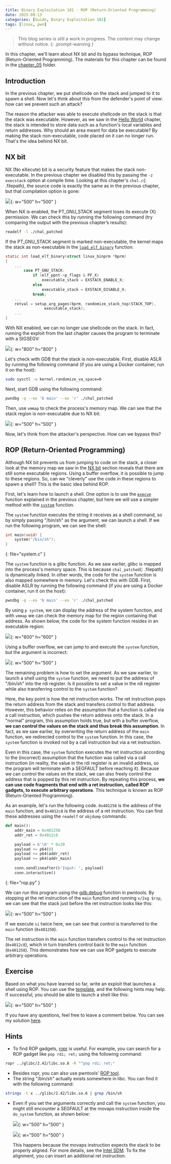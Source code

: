```yaml
---
title: Binary Exploitation 101 - ROP (Return-Oriented Programming)
date: 2025-09-13
categories: [Guide, Binary Exploitation 101]
tags: [linux, pwn]
---
```


> This blog series is still a work in progress. The content may change without notice.
{: .prompt-warning }

In this chapter, we'll learn about NX bit and its bypass technique, ROP (Return-Oriented Programming). The materials for this chapter can be found in the [chapter_05](https://github.com/r1ru/binary-exploitation-101/tree/main/chapter_05) folder.

## Introduction
In the previous chapter, we put shellcode on the stack and jumped to it to spawn a shell. Now let's think about this from the defender's point of view: how can we prevent such an attack?

The reason the attacker was able to execute shellcode on the stack is that the stack was executable. However, as we saw in the [Hello World](https://r1ru.github.io/posts/10/) chapter, the stack is intended to store data such as a function's local variables and return addresses. Why should an area meant for data be executable? By making the stack non-executable, code placed on it can no longer run. That's the idea behind NX bit.

## NX bit
NX (No eXecute) bit is a security feature that makes the stack non-executable. In the previous chapter we disabled this by passing the `-z execstack` option at compile time. Looking at this chapter's `chal.c`{: .filepath}, the source code is exactly the same as in the previous chapter, but that compilation option is gone:

![](/assets/img/posts/2025-09-13-13/0.jpg){: w="500" h="500" }

When NX is enabled, the PT_GNU_STACK segment loses its execute (X) permission. We can check this by running the following command (try comparing the output with the previous chapter’s results):
```bash
readelf -l ./chal_patched
```
If the PT_GNU_STACK segment is marked non-executable, the kernel maps the stack as non-executable in the [`load_elf_binary`](https://elixir.bootlin.com/linux/v6.16.7/A/ident/load_elf_binary) function:
```c
static int load_elf_binary(struct linux_binprm *bprm)
{
    ...
		case PT_GNU_STACK:
			if (elf_ppnt->p_flags & PF_X)
				executable_stack = EXSTACK_ENABLE_X;
			else
				executable_stack = EXSTACK_DISABLE_X;
			break;
    ...
	retval = setup_arg_pages(bprm, randomize_stack_top(STACK_TOP),
				 executable_stack);
    ...
}
```
With NX enabled, we can no longer use shellcode on the stack. In fact, running the exploit from the last chapter causes the program to terminate with a SIGSEGV:

![](/assets/img/posts/2025-09-13-13/1.jpg){: w="800" h="800" }

Let's check with GDB that the stack is non-executable. First, disable ASLR by running the following command (if you are using a Docker container, run it on the host):
```bash
sudo sysctl -w kernel.randomize_va_space=0
```
Next, start GDB using the following command:
```bash
pwndbg -q --ex 'b main' --ex 'r' ./chal_patched
```
Then, use `vmmap` to check the process's memory map. We can see that the stack region is non-executable due to NX bit:

![](/assets/img/posts/2025-09-13-13/2.jpg){: w="500" h="500" }

Now, let's think from the attacker's perspective. How can we bypass this?

## ROP (Return-Oriented Programming)
Although NX bit prevents us from jumping to code on the stack, a closer look at the memory map we saw in the [NX bit](#nx-bit) section reveals that there are still some executable regions. Using a buffer overflow, it is possible to jump to these regions. So, can we "cleverly" use the code in these regions to spawn a shell? This is the basic idea behind ROP.

First, let's learn how to launch a shell. One option is to use the [`execve`](https://man7.org/linux/man-pages/man2/execve.2.html) function explained in the previous chapter, but here we will use a simpler method with the [`system`](https://man7.org/linux/man-pages/man3/system.3.html) function.

The `system` function executes the string it receives as a shell command, so by simply passing "/bin/sh" as the argument, we can launch a shell. If we run the following program, we can see the shell:
```c
int main(void) {
    system("/bin/sh");
}
```
{: file="system.c" }

The `system` function is a glibc function. As we saw earlier, glibc is mapped into the process's memory space. This is because `chal_patched`{: .filepath} is dynamically linked. In other words, the code for the `system` function is also mapped somewhere in memory. Let's check this with GDB. First, disable ASLR by running the following command (if you are using a Docker container, run it on the host):
```bash
pwndbg -q --ex 'b main' --ex 'r' ./chal_patched
```
By using `p system`, we can display the address of the system function, and with `vmmap` we can check the memory map for the region containing that address. As shown below, the code for the system function resides in an executable region:

![](/assets/img/posts/2025-09-13-13/3.jpg){: w="600" h="600" }

Using a buffer overflow, we can jump to and execute the `system` function, but the argument is incorrect:

![](/assets/img/posts/2025-09-13-13/4.jpg){: w="500" h="500" }

The remaining problem is how to set the argument. As we saw earlier, to launch a shell using the `system` function, we need to put the address of "/bin/sh" into the rdi register. Is it possible to set a value in the rdi register while also transferring control to the `system` function?

Here, the key point is how the ret instruction works. The ret instruction pops the return address from the stack and transfers control to that address. However, this behavior relies on the assumption that a function is called via a call instruction, which pushes the return address onto the stack. In a "normal" program, this assumption holds true, but with a buffer overflow, **we can control the values on the stack and thus break this assumption**. In fact, as we saw earlier, by overwriting the return address of the `main` function, we redirected control to the `system` function. In this case, the `system` function is invoked not by a call instruction but via a ret instruction.

Even in this case, the `system` function executes the ret instruction according to the (incorrect) assumption that the function was called via a call instruction (in reality, the value in the rdi register is an invalid address, so the program will terminate with a SEGFAULT before reaching it). Because we can control the values on the stack, we can also freely control the address that is popped by this ret instruction. By repeating this process, **we can use code fragments that end with a ret instruction, called ROP gadgets, to execute arbitrary operations**. This technique is known as ROP (Return-Oriented Programming).

As an example, let's run the following code. `0x401258` is the address of the `main` function, and `0x4012c8` is the address of a ret instruction. You can find these addresses using the `readelf` or `objdump` commands:
```python
def main():
    addr_main = 0x401258
    addr_ret = 0x4012c8

    payload = b'\0' * 0x20
    payload += p64(0)
    payload += p64(addr_ret)
    payload += p64(addr_main)
    
    conn.sendlineafter(b'Input: ', payload)
    conn.interactive()
```
{: file="rop.py" }

We can run this program using the [gdb.debug](https://docs.pwntools.com/en/stable/gdb.html#pwnlib.gdb.debug) function in pwntools. By stopping at the ret instruction of the `main` function and running `x/2xg $rsp`, we can see that the stack just before the ret instruction looks like this:

![](/assets/img/posts/2025-09-13-13/5.jpg){: w="500" h="500" }

If we execute `si` twice here, we can see that control is transferred to the `main` function (`0x401258`).

The ret instruction in the `main` function transfers control to the ret instruction (`0x4012c8`), which in turn transfers control back to the `main` function (`0x401258`). This demonstrates how we can use ROP gadgets to execute arbitrary operations.

## Exercise
Based on what you have learned so far, write an exploit that launches a shell using ROP. You can use the [template](https://github.com/r1ru/binary-exploitation-101/blob/main/exploit_template.py), and the following hints may help. If successful, you should be able to launch a shell like this:

![](/assets/img/posts/2025-09-13-13/6.jpg){: w="500" h="500" }

If you have any questions, feel free to leave a comment below. You can see my solution [here](https://github.com/r1ru/binary-exploitation-101/blob/main/chapter_05/solution.py).

## Hints
- To find ROP gadgets, [ropr](https://github.com/Ben-Lichtman/ropr) is useful. For example, you can search for a ROP gadget like `pop rdi; ret;` using the following command:
```bash
ropr ../glibc/2.42/libc.so.6 -R "^pop rdi; ret;"
```
- Besides ropr, you can also use pwntools' [ROP tool](https://docs.pwntools.com/en/stable/rop/rop.html#module-pwnlib.rop.rop).
- The string "/bin/sh" actually exists somewhere in libc. You can find it with the following command:
```bash
strings -t x ../glibc/2.42/libc.so.6 | grep /bin/sh
```
- Even if you set the arguments correctly and call the `system` function, you might still encounter a SEGFAULT at the movaps instruction inside the `do_system` function, as shown below:

    ![](/assets/img/posts/2025-09-13-13/7.jpg){: w="500" h="500" }

    ![](/assets/img/posts/2025-09-13-13/8.jpg){: w="500" h="500" }

    This happens because the movaps instruction expects the stack to be properly aligned. For more details, see the [Intel SDM](https://www.intel.com/content/www/us/en/developer/articles/technical/intel-sdm.html). To fix the alignment, you can insert an additional ret instruction.